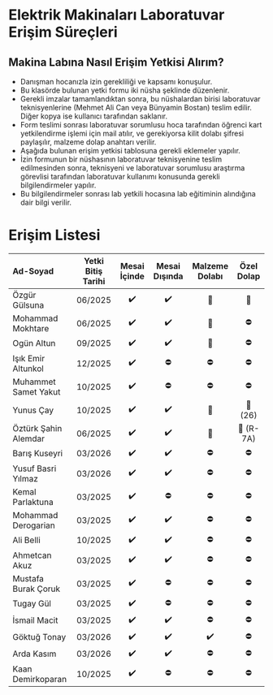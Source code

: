 # Elektrik Makinaları Laboratuvar Erişim Süreçleri

## Makina Labına Nasıl Erişim Yetkisi Alırım?

- Danışman hocanızla izin gerekliliği ve kapsamı konuşulur.
- Bu klasörde bulunan yetki formu iki nüsha şeklinde düzenlenir.
- Gerekli imzalar tamamlandıktan sonra, bu nüshalardan birisi laboratuvar teknisyenlerine (Mehmet Ali Can veya Bünyamin Bostan) teslim edilir. Diğer kopya ise kullanıcı tarafından saklanır.
- Form teslimi sonrası laboratuvar sorumlusu hoca tarafından öğrenci kart yetkilendirme işlemi için mail atılır, ve gerekiyorsa kilit dolabı şifresi paylaşılır, malzeme dolap anahtarı verilir. 
- Aşağıda bulunan erişim yetkisi tablosuna gerekli eklemeler yapılır.
- İzin formunun bir nüshasının laboratuvar teknisyenine teslim edilmesinden sonra, teknisyeni ve laboratuvar sorumlusu araştırma görevlisi tarafından laboratuvar kullanımı konusunda gerekli bilgilendirmeler yapılır.
- Bu bilgilendirmeler sonrası lab yetkili hocasına lab eğitiminin alındığına dair bilgi verilir.


# Erişim Listesi

|      Ad-Soyad    | Yetki Bitiş Tarihi| Mesai İçinde | Mesai Dışında | Malzeme Dolabı | Özel Dolap |
|:-----------------|:---------------:|:--------------:|:-------------:|:--------------:|:----------:|
| Özgür Gülsuna    | 06/2025 |:heavy_check_mark:|:heavy_check_mark: |  :key: |  :key:|
|Mohammad Mokhtare | 06/2025 |:heavy_check_mark:|:heavy_check_mark: | :key:   | :no_entry:|
| Ogün Altun  | 09/2025 |:heavy_check_mark:|:heavy_check_mark: | :key:   |  :no_entry:|  
|Işık Emir Altunkol | 12/2025 |:heavy_check_mark:|:no_entry:  | :no_entry:  |  :no_entry:|    
|Muhammet Samet Yakut  | 10/2025 |:heavy_check_mark:|:no_entry:  | :no_entry:  |  :no_entry:| 
|Yunus Çay  | 10/2025 |:heavy_check_mark:|:heavy_check_mark:  |  :key:   |  :key: (26)| 
|Öztürk Şahin Alemdar| 06/2025 |:heavy_check_mark:|:heavy_check_mark: |  :key:   | :key: (R-7A)|
|Barış Kuseyri | 03/2026 |:heavy_check_mark:|:heavy_check_mark: |  :no_entry:    | :no_entry:|
|Yusuf Basri Yılmaz| 03/2026 |:heavy_check_mark:|:heavy_check_mark: |  :no_entry:    | :no_entry:|
|Kemal Parlaktuna | 03/2025 |:heavy_check_mark:| :no_entry:   |  :no_entry:    | :no_entry:|
|Mohammad Derogarian| 03/2025 |:heavy_check_mark:| :heavy_check_mark:   |  :no_entry:    | :no_entry:|
|Ali Belli| 10/2025 |:heavy_check_mark:| :heavy_check_mark: |  :no_entry:    | :no_entry:|
|Ahmetcan Akuz| 03/2025 |:heavy_check_mark:| :heavy_check_mark: |  :no_entry:    | :no_entry:|
|Mustafa Burak Çoruk| 03/2025 |:heavy_check_mark:| :no_entry: |  :no_entry:    | :no_entry:|
|Tugay Gül| 03/2025 |:heavy_check_mark:| :no_entry: |  :no_entry:    | :no_entry:|
|İsmail Macit| 03/2025 |:heavy_check_mark:| :heavy_check_mark: |  :no_entry:    | :no_entry:|
|Göktuğ Tonay| 03/2026 |:heavy_check_mark:| :heavy_check_mark: |  :heavy_check_mark:   | :no_entry:|
|Arda Kasım| 03/2026 |:heavy_check_mark:| :heavy_check_mark: |  :no_entry:    | :no_entry:|
|Kaan Demirkoparan | 10/2025 |:heavy_check_mark:|:no_entry: |  :no_entry:    | :no_entry:|
